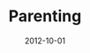 ---
layout: music 
title: "Parenting"
series: "Knock-Off"
date: 2012-10-01 
description: "Brian Tome talks about parenting."
audio: "http://www.crossroads.net/players/media/hq/knockoff_03.mp3"
audio-duration: "43:09"
---